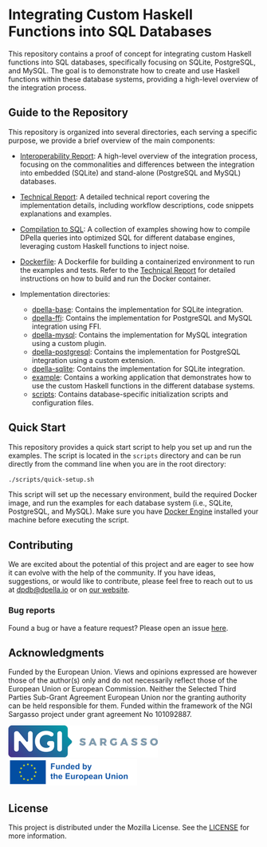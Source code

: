 # Integrating Custom Haskell Functions into SQL Databases

This repository contains a proof of concept for integrating custom Haskell
functions into SQL databases, specifically focusing on SQLite, PostgreSQL, and
MySQL. The goal is to demonstrate how to create and use Haskell functions within
these database systems, providing a high-level overview of the integration
process.

## Guide to the Repository
This repository is organized into several directories, each serving a specific
purpose, we provide a brief overview of the main components:

- [Interoperability Report](doc/interoperability-report.md): A high-level
  overview of the integration process, focusing on the commonalities and
  differences between the integration into embedded (SQLite) and stand-alone
  (PostgreSQL and MySQL) databases.

- [Technical Report](doc/technical-report.md): A detailed technical report
  covering the implementation details, including workflow descriptions, code
  snippets explanations and examples.

- [Compilation to SQL](doc/examples-compilation.md): A collection of examples
  showing how to compile DPella queries into optimized SQL for different
  database engines, leveraging custom Haskell functions to inject noise.

- [Dockerfile](./Dockerfile): A Dockerfile for building a containerized
  environment to run the examples and tests. Refer to the [Technical
  Report](doc/technical-report.md) for detailed instructions on how to build and
  run the Docker container.

- Implementation directories:
  - [dpella-base](./dpella-base): Contains the implementation for SQLite
    integration.
  - [dpella-ffi](./dpella-ffi): Contains the implementation for PostgreSQL and
    MySQL integration using FFI.
  - [dpella-mysql](./dpella-mysql): Contains the implementation for MySQL
    integration using a custom plugin.
  - [dpella-postgresql](./dpella-postgresql): Contains the implementation for
    PostgreSQL integration using a custom extension.
  - [dpella-sqlite](./dpella-sqlite): Contains the implementation for SQLite
    integration.
  - [example](./example): Contains a working application that demonstrates how to
    use the custom Haskell functions in the different database systems.
  - [scripts](./scripts): Contains database-specific initialization scripts and
    configuration files.

## Quick Start

This repository provides a quick start script to help you set up and run the
examples. The script is located in the `scripts` directory and can be run
directly from the command line when you are in the root directory:

```bash
./scripts/quick-setup.sh
```

This script will set up the necessary environment, build the required Docker
image, and run the examples for each database system (i.e., SQLite, PostgreSQL,
and MySQL). Make sure you have [Docker Engine](https://docs.docker.com/engine/)
installed your machine before executing the script.

## Contributing
We are excited about the potential of this project and are eager to see how it
can evolve with the help of the community. If you have ideas, suggestions, or
would like to contribute, please feel free to reach out to us at
[dpdb@dpella.io](mailto:dpdb@dpella.io) or on [our website](https://dpella.io).

### Bug reports
Found a bug or have a feature request? Please open an issue
[here](https://github.com/dpella/interop-example/issues).

## Acknowledgments

Funded by the European Union. Views and opinions expressed are however those of
the author(s) only and do not necessarily reflect those of the European Union or
European Commission. Neither the Selected Third Parties Sub-Grant Agreement
European Union nor the granting authority can be held responsible for them.
Funded within the framework of the NGI Sargasso project under grant agreement No
101092887.

![NGI Sargasso](./doc/fig/logo-ngi-sargasso.png)
![European Union](./doc/fig/logo-eu.png)

## License
This project is distributed under the Mozilla License. See the
[LICENSE](LICENSE) for more information.
